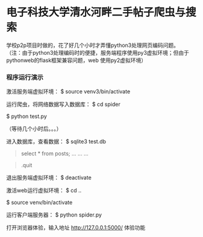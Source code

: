 # 电子科技大学清水河畔二手帖子爬虫与搜索
学校p2p项目时做的，花了好几个小时才弄懂python3处理网页编码问题。
（注：由于python3处理编码时的便捷，服务端程序使用py3虚拟环境；但由于pythonweb的flask框架兼容问题，web 使用py2虚拟环境）

### 程序运行演示

激活服务端虚拟环境：
$ source venv3/bin/activate

运行爬虫，将网络数据写入数据库：
$ cd spider

$ python test.py

（等待几个小时后。。。）

进入数据库，查看数据：
$ sqlite3 test.db

>select * from posts;
...
...
...

>.quit

退出服务端虚拟环境：
$ deactivate

激活web运行虚拟环境：
$ cd ..

$ source venv/bin/activate

运行客户端服务器：
$ python spider.py

打开浏览器体验，输入地址 http://127.0.0.1:5000/ 体验功能
